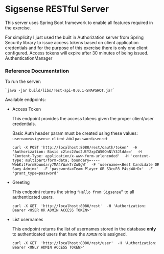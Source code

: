 # Sigsense RESTful Server

This server uses Spring Boot framework to enable all features required in the exercise. 

For simplicity I just used the built in Authorization server from Spring Security library to issue access tokens based on client application credentials and for the purpose of this exercise there is only one client configured. Access tokens will expire after 30 minutes of being issued.
AuthenticationManager
### Reference Documentation

To run the server:

    `java -jar build/libs/rest-api-0.0.1-SNAPSHOT.jar`

Available endpoints:

* Access Token
    
    This endpoint provides the access tokens given the proper client/user credentials.
    
    Basic Auth header param must be created using these values:
    `username=sigsense-client` and `password=secret`

    `curl -X POST
     'http://localhost:8080/rest/oauth/token' 
     -H 'Authorization: Basic c2lnc2Vuc2UtY2xpZW50OnNlY3JldA==' 
     -H 'Content-Type: application/x-www-form-urlencoded' 
     -H 'content-type: multipart/form-data; boundary=----WebKitFormBoundary7MA4YWxkTrZu0gW' 
     -F 'username=<Best Candidate OR Savy Admin>' 
     -F 'password=<Team Player OR S3cuR3 P4ssW0rD>' 
     -F 'grant_type=password'`

* Greeting

    This endpoint returns the string `“Hello from Sigsense”` to all authenticated users.

    `curl -X GET 
     'http://localhost:8080/rest' 
     -H 'Authorization: Bearer <USER OR ADMIN ACCESS TOKEN>'`
     
* List usernames

    This endpoint returns the list of usernames stored in the database **only** to authenticated users that have the `ADMIN` role assigned.

    `curl -X GET 
     'http://localhost:8080/rest/user' 
     -H 'Authorization: Bearer <ONLY ADMIN ACCESS TOKEN>'`
